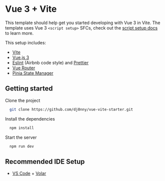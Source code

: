 # Vue 3 + Vite

This template should help get you started developing with Vue 3 in Vite. The template uses Vue 3 `<script setup>` SFCs, check out the [script setup docs](https://v3.vuejs.org/api/sfc-script-setup.html#sfc-script-setup) to learn more.

This setup includes:

- [Vite](https://vitejs.dev/)
- [Vue.js 3](https://vuejs.org/)
- [Eslint](https://eslint.org/) (Airbnb code style) and [Prettier](https://prettier.io/)
- [Vue Router](https://router.vuejs.org/)
- [Pinia State Manager](https://pinia.vuejs.org/)

## Getting started

Clone the project

```bash
  git clone https://github.com/dj0nny/vue-vite-starter.git
```

Install the dependencies

```bash
  npm install
```

Start the server

```bash
  npm run dev
```

## Recommended IDE Setup

- [VS Code](https://code.visualstudio.com/) + [Volar](https://marketplace.visualstudio.com/items?itemName=Vue.volar)
